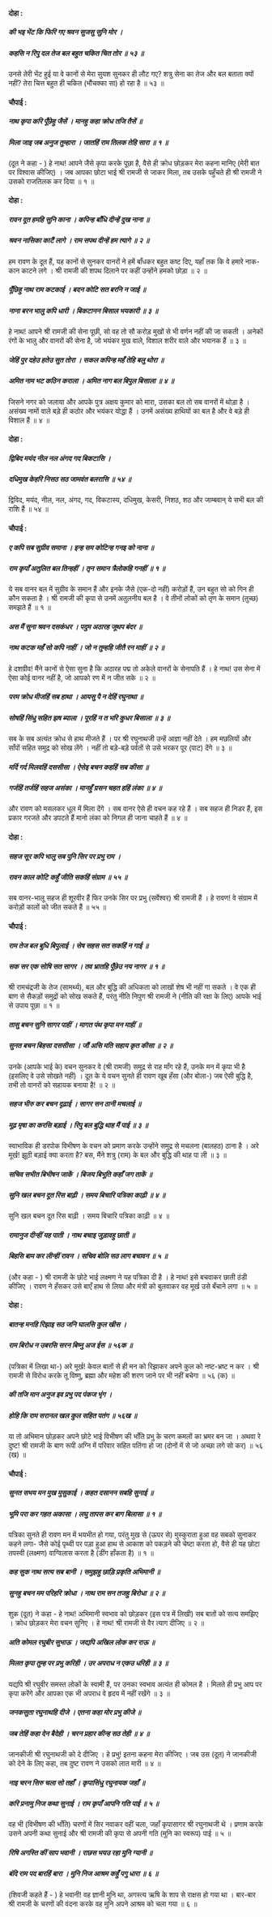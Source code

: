 #### दोहा :

##### की भइ भेंट कि फिरि गए श्रवन सुजसु सुनि मोर ।
##### कहसि न रिपु दल तेज बल बहुत चकित चित तोर ॥ ५३ ॥

उनसे तेरी भेंट हुई या वे कानों से मेरा सुयश सुनकर ही लौट गए? शत्रु सेना का तेज और बल बताता क्यों नहीं? तेरा चित्त बहुत ही चकित (भौंचक्का सा) हो रहा है ॥ ५३ ॥

#### चौपाई :

##### नाथ कृपा करि पूँछेहु जैसें । मानहु कहा क्रोध तजि तैसें ॥
##### मिला जाइ जब अनुज तुम्हारा । जातहिं राम तिलक तेहि सारा ॥ १ ॥

(दूत ने कहा - ) हे नाथ! आपने जैसे कृपा करके पूछा है, वैसे ही क्रोध छोड़कर मेरा कहना मानिए (मेरी बात पर विश्वास कीजिए) । जब आपका छोटा भाई श्री रामजी से जाकर मिला, तब उसके पहुँचते ही श्री रामजी ने उसको राजतिलक कर दिया ॥ १ ॥

#### दोहा :

##### रावन दूत हमहि सुनि काना । कपिन्ह बाँधि दीन्हें दुख नाना ॥
##### श्रवन नासिका काटैं लागे । राम सपथ दीन्हें हम त्यागे ॥ २ ॥

हम रावण के दूत हैं, यह कानों से सुनकर वानरों ने हमें बाँधकर बहुत कष्ट दिए, यहाँ तक कि वे हमारे नाक-कान काटने लगे । श्री रामजी की शपथ दिलाने पर कहीं उन्होंने हमको छोड़ा ॥ २ ॥

##### पूँछिहु नाथ राम कटकाई । बदन कोटि सत बरनि न जाई ॥
##### नाना बरन भालु कपि धारी । बिकटानन बिसाल भयकारी ॥ ३ ॥

हे नाथ! आपने श्री रामजी की सेना पूछी, सो वह तो सौ करोड़ मुखों से भी वर्णन नहीं की जा सकती । अनेकों रंगों के भालु और वानरों की सेना है, जो भयंकर मुख वाले, विशाल शरीर वाले और भयानक हैं ॥ ३ ॥

##### जेहिं पुर दहेउ हतेउ सुत तोरा । सकल कपिन्ह महँ तेहि बलु थोरा ॥
##### अमित नाम भट कठिन कराला । अमित नाग बल बिपुल बिसाला ॥ ४ ॥

जिसने नगर को जलाया और आपके पुत्र अक्षय कुमार को मारा, उसका बल तो सब वानरों में थोड़ा है । असंख्य नामों वाले बड़े ही कठोर और भयंकर योद्धा हैं । उनमें असंख्य हाथियों का बल है और वे बड़े ही विशाल हैं ॥ ४ ॥

#### दोहा :

##### द्विबिद मयंद नील नल अंगद गद बिकटासि ।
##### दधिमुख केहरि निसठ सठ जामवंत बलरासि ॥ ५४ ॥

द्विविद, मयंद, नील, नल, अंगद, गद, विकटास्य, दधिमुख, केसरी, निशठ, शठ और जाम्बवान् ये सभी बल की राशि हैं ॥ ५४ ॥

#### चौपाई :

##### ए कपि सब सुग्रीव समाना । इन्ह सम कोटिन्ह गनइ को नाना ॥
##### राम कृपाँ अतुलित बल तिन्हहीं । तृन समान त्रैलोकहि गनहीं ॥ १ ॥

ये सब वानर बल में सुग्रीव के समान हैं और इनके जैसे (एक-दो नहीं) करोड़ों हैं, उन बहुत सो को गिन ही कौन सकता है । श्री रामजी की कृपा से उनमें अतुलनीय बल है । वे तीनों लोकों को तृण के समान (तुच्छ) समझते हैं ॥ १ ॥

##### अस मैं सुना श्रवन दसकंधर । पदुम अठारह जूथप बंदर ॥
##### नाथ कटक महँ सो कपि नाहीं । जो न तुम्हहि जीतै रन माहीं ॥ २ ॥

हे दशग्रीव! मैंने कानों से ऐसा सुना है कि अठारह पद्म तो अकेले वानरों के सेनापति हैं । हे नाथ! उस सेना में ऐसा कोई वानर नहीं है, जो आपको रण में न जीत सके ॥ २ ॥

##### परम क्रोध मीजहिं सब हाथा । आयसु पै न देहिं रघुनाथा ॥
##### सोषहिं सिंधु सहित झष ब्याला । पूरहिं न त भरि कुधर बिसाला ॥ ३ ॥

सब के सब अत्यंत क्रोध से हाथ मीजते हैं । पर श्री रघुनाथजी उन्हें आज्ञा नहीं देते । हम मछलियों और साँपों सहित समुद्र को सोख लेंगे । नहीं तो बड़े-बड़े पर्वतों से उसे भरकर पूर (पाट) देंगे ॥ ३ ॥

##### मर्दि गर्द मिलवहिं दससीसा । ऐसेइ बचन कहहिं सब कीसा ॥
##### गर्जहिं तर्जहिं सहज असंका । मानहुँ ग्रसन चहत हहिं लंका ॥ ४ ॥

और रावण को मसलकर धूल में मिला देंगे । सब वानर ऐसे ही वचन कह रहे हैं । सब सहज ही निडर हैं, इस प्रकार गरजते और डपटते हैं मानो लंका को निगल ही जाना चाहते हैं ॥ ४ ॥

#### दोहा :

##### सहज सूर कपि भालु सब पुनि सिर पर प्रभु राम ।
##### रावन काल कोटि कहुँ जीति सकहिं संग्राम ॥ ५५ ॥

सब वानर-भालू सहज ही शूरवीर हैं फिर उनके सिर पर प्रभु (सर्वेश्वर) श्री रामजी हैं । हे रावण! वे संग्राम में करोड़ों कालों को जीत सकते हैं ॥ ५५ ॥

#### चौपाई :

##### राम तेज बल बुधि बिपुलाई । सेष सहस सत सकहिं न गाई ॥
##### सक सर एक सोषि सत सागर । तव भ्रातहि पूँछेउ नय नागर ॥ १ ॥

श्री रामचंद्रजी के तेज (सामर्थ्य), बल और बुद्धि की अधिकता को लाखों शेष भी नहीं गा सकते । वे एक ही बाण से सैकड़ों समुद्रों को सोख सकते हैं, परंतु नीति निपुण श्री रामजी ने (नीति की रक्षा के लिए) आपके भाई से उपाय पूछा ॥ १ ॥

##### तासु बचन सुनि सागर पाहीं । मागत पंथ कृपा मन माहीं ॥
##### सुनत बचन बिहसा दससीसा । जौं असि मति सहाय कृत कीसा ॥ २ ॥

उनके (आपके भाई के) वचन सुनकर वे (श्री रामजी) समुद्र से राह माँग रहे हैं, उनके मन में कृपा भी है (इसलिए वे उसे सोखते नहीं) । दूत के ये वचन सुनते ही रावण खूब हँसा (और बोला-) जब ऐसी बुद्धि है, तभी तो वानरों को सहायक बनाया है! ॥ २ ॥

##### सहज भीरु कर बचन दृढ़ाई । सागर सन ठानी मचलाई ॥
##### मूढ़ मृषा का करसि बड़ाई । रिपु बल बुद्धि थाह मैं पाई ॥ ३ ॥

स्वाभाविक ही डरपोक विभीषण के वचन को प्रमाण करके उन्होंने समुद्र से मचलना (बालहठ) ठाना है । अरे मूर्ख! झूठी बड़ाई क्या करता है? बस, मैंने शत्रु (राम) के बल और बुद्धि की थाह पा ली ॥ ३ ॥

##### सचिव सभीत बिभीषन जाकें । बिजय बिभूति कहाँ जग ताकें ॥
##### सुनि खल बचन दूत रिस बाढ़ी । समय बिचारि पत्रिका काढ़ी ॥ ४ ॥

सुनि खल बचन दूत रिस बाढ़ी । समय बिचारि पत्रिका काढ़ी ॥ ४ ॥

##### रामानुज दीन्हीं यह पाती । नाथ बचाइ जुड़ावहु छाती ॥
##### बिहसि बाम कर लीन्हीं रावन । सचिव बोलि सठ लाग बचावन ॥ ५ ॥

(और कहा - ) श्री रामजी के छोटे भाई लक्ष्मण ने यह पत्रिका दी है । हे नाथ! इसे बचवाकर छाती ठंडी कीजिए । रावण ने हँसकर उसे बाएँ हाथ से लिया और मंत्री को बुलवाकर वह मूर्ख उसे बँचाने लगा ॥ ५ ॥

#### दोहा :

##### बातन्ह मनहि रिझाइ सठ जनि घालसि कुल खीस ।
##### राम बिरोध न उबरसि सरन बिष्नु अज ईस ॥ ५६क ॥

(पत्रिका में लिखा था-) अरे मूर्ख! केवल बातों से ही मन को रिझाकर अपने कुल को नष्ट-भ्रष्ट न कर । श्री रामजी से विरोध करके तू विष्णु, ब्रह्मा और महेश की शरण जाने पर भी नहीं बचेगा ॥ ५६ (क) ॥

##### की तजि मान अनुज इव प्रभु पद पंकज भृंग ।
##### होहि कि राम सरानल खल कुल सहित पतंग ॥ ५६ख ॥

या तो अभिमान छोड़कर अपने छोटे भाई विभीषण की भाँति प्रभु के चरण कमलों का भ्रमर बन जा । अथवा रे दुष्ट! श्री रामजी के बाण रूपी अग्नि में परिवार सहित पतिंगा हो जा (दोनों में से जो अच्छा लगे सो कर) ॥ ५६ (ख) ॥

#### चौपाई :

##### सुनत सभय मन मुख मुसुकाई । कहत दसानन सबहि सुनाई ॥
##### भूमि परा कर गहत अकासा । लघु तापस कर बाग बिलासा ॥ १ ॥

पत्रिका सुनते ही रावण मन में भयभीत हो गया, परंतु मुख से (ऊपर से) मुस्कुराता हुआ वह सबको सुनाकर कहने लगा- जैसे कोई पृथ्वी पर पड़ा हुआ हाथ से आकाश को पकड़ने की चेष्टा करता हो, वैसे ही यह छोटा तपस्वी (लक्ष्मण) वाग्विलास करता है (डींग हाँकता है) ॥ १ ॥

##### कह सुक नाथ सत्य सब बानी । समुझहु छाड़ि प्रकृति अभिमानी ॥
##### सुनहु बचन मम परिहरि क्रोधा । नाथ राम सन तजहु बिरोधा ॥ २ ॥

शुक (दूत) ने कहा - हे नाथ! अभिमानी स्वभाव को छोड़कर (इस पत्र में लिखी) सब बातों को सत्य समझिए । क्रोध छोड़कर मेरा वचन सुनिए । हे नाथ! श्री रामजी से वैर त्याग दीजिए ॥ २ ॥

##### अति कोमल रघुबीर सुभाऊ । जद्यपि अखिल लोक कर राऊ ॥
##### मिलत कृपा तुम्ह पर प्रभु करिही । उर अपराध न एकउ धरिही ॥ ३ ॥

यद्यपि श्री रघुवीर समस्त लोकों के स्वामी हैं, पर उनका स्वभाव अत्यंत ही कोमल है । मिलते ही प्रभु आप पर कृपा करेंगे और आपका एक भी अपराध वे हृदय में नहीं रखेंगे ॥ ३ ॥

##### जनकसुता रघुनाथहि दीजे । एतना कहा मोर प्रभु कीजे ॥
##### जब तेहिं कहा देन बैदेही । चरन प्रहार कीन्ह सठ तेही ॥ ४ ॥

जानकीजी श्री रघुनाथजी को दे दीजिए । हे प्रभु! इतना कहना मेरा कीजिए । जब उस (दूत) ने जानकीजी को देने के लिए कहा, तब दुष्ट रावण ने उसको लात मारी ॥ ४ ॥

##### नाइ चरन सिरु चला सो तहाँ । कृपासिंधु रघुनायक जहाँ ॥
##### करि प्रनामु निज कथा सुनाई । राम कृपाँ आपनि गति पाई ॥ ५ ॥

वह भी (विभीषण की भाँति) चरणों में सिर नवाकर वहीं चला, जहाँ कृपासागर श्री रघुनाथजी थे । प्रणाम करके उसने अपनी कथा सुनाई और श्री रामजी की कृपा से अपनी गति (मुनि का स्वरूप) पाई ॥ ५ ॥

##### रिषि अगस्ति कीं साप भवानी । राछस भयउ रहा मुनि ग्यानी ॥
##### बंदि राम पद बारहिं बारा । मुनि निज आश्रम कहुँ पगु धारा ॥ ६ ॥

(शिवजी कहते हैं - ) हे भवानी! वह ज्ञानी मुनि था, अगस्त्य ऋषि के शाप से राक्षस हो गया था । बार-बार श्री रामजी के चरणों की वंदना करके वह मुनि अपने आश्रम को चला गया ॥ ६ ॥